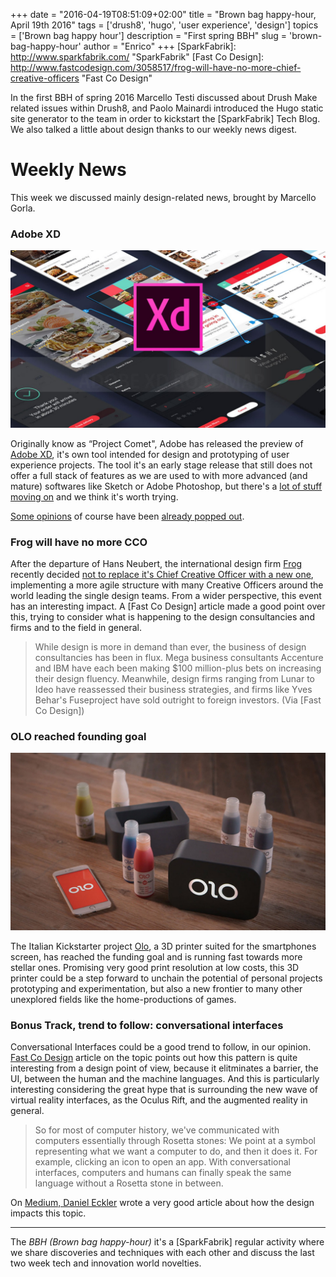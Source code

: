 +++
date        = "2016-04-19T08:51:09+02:00"
title       = "Brown bag happy-hour, April 19th 2016"
tags        = ['drush8', 'hugo', 'user experience', 'design']
topics      = ['Brown bag happy hour']
description = "First spring BBH"
slug        = 'brown-bag-happy-hour'
author      = "Enrico"
+++
[SparkFabrik]: http://www.sparkfabrik.com/  "SparkFabrik"
[Fast Co Design]: http://www.fastcodesign.com/3058517/frog-will-have-no-more-chief-creative-officers "Fast Co Design"

In the first BBH of spring 2016 Marcello Testi discussed about Drush Make related issues within Drush8, and Paolo Mainardi introduced the Hugo static site generator to the team in order to kickstart the [SparkFabrik] Tech Blog. We also talked a little about design thanks to our weekly news digest.

<!--more-->

# Weekly News

This week we discussed mainly design-related news, brought by Marcello Gorla.

### Adobe XD

![Adobe XD](/posts/2016_adobexd.jpg)

Originally know as “Project Comet", Adobe has released the preview of [Adobe XD](http://blogs.adobe.com/creativecloud/introducing-adobe-experience-design-cc-preview/), it's own tool intended for design and prototyping of user experience projects. The tool it's an early stage release that still does not offer a full stack of features as we are used to with more advanced (and mature) softwares like Sketch or Adobe Photoshop, but there's a [lot of stuff moving on](https://www.youtube.com/playlist?list=PLD8AMy73ZVxXvBQcZAnOcu57JCFxLi7bQ) and we think it's worth trying.

[Some opinions](https://medium.com/user-experience-design-1/first-impressions-with-adobe-experience-design-107904b5efbe#.25cvqr3ys) of course have been [already popped out](http://techcrunch.com/2016/03/14/adobe-launches-experience-design-cc-a-new-tool-for-ux-designers/).

### Frog will have no more CCO

After the departure of Hans Neubert, the international design firm [Frog](http://www.frogdesign.com/) recently decided [not to replace it's Chief Creative Officer with a new one](http://designmind.frogdesign.com/2016/03/evolving-creative-leadership-at-frog/), implementing a more agile structure with many Creative Officers around the world leading the single design teams. From a wider perspective, this event has an interesting impact.  A [Fast Co Design] article made a good point over this, trying to consider what is happening to the design consultancies and firms and to the field in general.

> While design is more in demand than ever, the business of design consultancies has been in flux. Mega business consultants Accenture and IBM have each been making $100 million-plus bets on increasing their design fluency. Meanwhile, design firms ranging from Lunar to Ideo have reassessed their business strategies, and firms like Yves Behar's Fuseproject have sold outright to foreign investors.
(Via [Fast Co Design])

### OLO reached founding goal

![Adobe XD](/posts/2016_olo.jpg)

The Italian Kickstarter project [Olo](https://www.kickstarter.com/projects/olo3d/olo-the-first-ever-smartphone-3d-printer), a 3D printer suited for the smartphones screen, has reached the funding goal and is running fast towards more stellar ones. Promising very good print resolution at low costs, this 3D printer could be a step forward to unchain the potential of personal projects prototyping and experimentation, but also a new frontier to many other unexplored fields like the home-productions of games.

### Bonus Track, trend to follow: conversational interfaces

Conversational Interfaces could be a good trend to follow, in our opinion. [Fast Co Design](http://www.fastcodesign.com/3058546/conversational-interfaces-explained?partner=rss) article on the topic points out how this pattern is quite interesting from a design point of view, because it elitminates a barrier, the UI, between the human and the machine languages. And this is particularly interesting considering the great hype that is surrounding the new wave of virtual reality interfaces, as the Oculus Rift, and the augmented reality in general.

> So for most of computer history, we've communicated with computers essentially through Rosetta stones: We point at a symbol representing what we want a computer to do, and then it does it. For example, clicking an icon to open an app. With conversational interfaces, computers and humans can finally speak the same language without a Rosetta stone in between.

On [Medium, Daniel Eckler](https://medium.com/life-learning/the-future-of-cui-isn-t-conversational-fa3d9458c2b5) wrote a very good article about how the design impacts this topic.

***
The *BBH (Brown bag happy-hour)* it's a [SparkFabrik] regular activity where we share discoveries and techniques with each other and discuss the last two week tech and innovation world novelties.

